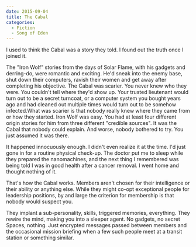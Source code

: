 ```yaml
---
date: 2015-09-04
title: The Cabal
categories:
  - Fiction
  - Song of Eden
---
```


I used to think the Cabal was a story they told. I found out the truth once I joined it.

<!-- more -->

The "Iron Wolf" stories from the days of Solar Flame, with his gadgets and derring-do, were romantic and exciting. He'd sneak into the enemy base, shut down their computers, ravish their women and get away after completing his objective. The Cabal was scarier. You never knew who they were. You couldn't tell where they'd show up. Your trusted lieutenant would turn out to be a secret turncoat, or a computer system you bought years ago and had cleaned out multiple times would turn out to be somehow infected.What was scarier is that nobody really knew where they came from or how they started. Iron Wolf was easy. You had at least four different origin stories for him from three different "credible sources". It was the Cabal that nobody could explain. And worse, nobody bothered to try. You just assumed it was there.

It happened innocuously enough. I didn't even realize it at the time. I'd just gone in for a routine physical check-up. The doctor put me to sleep while they prepared the nanomachines, and the next thing I remembered was being told I was in good health after a cancer removal. I went home and thought nothing of it.

That's how the Cabal works. Members aren't chosen for their intelligence or their ability or anything else. While they might co-opt exceptional people for leadership positions, by and large the criterion for membership is that nobody would suspect you.

They implant a sub-personality, skills, triggered memories, everything. They rewire the mind, making you into a sleeper agent. No gadgets, no secret Spaces, nothing. Just encrypted messages passed between members and the occasional mission briefing when a few such people meet at a transit station or something similar.
